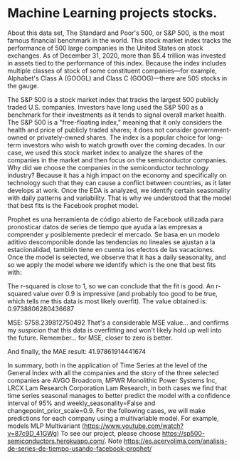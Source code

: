 # Machine Learning projects stocks.
About this data set, The Standard and Poor's 500, or S&P 500, is the most famous financial benchmark in the world.
This stock market index tracks the performance of 500 large companies in the United States on stock exchanges. As of December 31, 2020, more than $5.4 trillion was invested in assets tied to the performance of this index.
Because the index includes multiple classes of stock of some constituent companies—for example, Alphabet's Class A (GOOGL) and Class C (GOOG)—there are 505 stocks in the gauge.

The S&P 500 is a stock market index that tracks the largest 500 publicly traded U.S. companies. Investors have long used the S&P 500 as a benchmark for their investments as it tends to signal overall market health. The S&P 500 is a "free-floating index," meaning that it only considers the health and price of publicly traded shares; it does not consider government-owned or privately-owned shares. The index is a popular choice for long-term investors who wish to watch growth over the coming decades.
In our case, we used this stock market index to analyze the shares of the companies in the market and then focus on the semiconductor companies. Why did we choose the companies in the semiconductor technology industry? Because it has a high impact on the economy and specifically on technology such that they can cause a conflict between countries, as it later develops at work. Once the EDA is analyzed, we identify certain seasonality with daily patterns and variability. That is why we understood that the model that best fits is the Facebook prophet model.

Prophet es una herramienta de código abierto de Facebook utilizada para pronosticar datos de series de tiempo que ayuda a las empresas a comprender y posiblemente predecir el mercado. Se basa en un modelo aditivo descomponible donde las tendencias no lineales se ajustan a la estacionalidad, también tiene en cuenta los efectos de las vacaciones.
Once the model is selected, we observe that it has a daily seasonality, and so we apply the model where we identify which is the one that best fits with:

The r-squared is close to 1, so we can conclude that the fit is good. An r-squared value over 0.9 is impressive (and probably too good to be true, which tells me this data is most likely overfit). The value obtained is:
0.9738806280436687

MSE:
5758.239812750492
That's a considerable MSE value... and confirms my suspicion that this data is overfitting and won't likely hold up well into the future. Remember... for MSE, closer to zero is better.

And finally, the MAE result:
41.97861914441674

In summary, both in the application of Time Series at the level of the General Index with all the companies and the story of the three selected companies are AVGO Broadcom, MPWR Monolithic Power Systems Inc, LRCX Lam Research Corporation Lam Research, in both cases we find that time series seasonal manages to better predict the model with a confidence interval of 95% and weekly_seasonality=False and changepoint_prior_scale=0.9.
For the following cases, we will make predictions for each company using a multivariable model. For example, models MLP Multivariant (https://www.youtube.com/watch?v=87c9D_41GWg)
To see our project, please choose https://sp500-semiconductors.herokuapp.com/.
Note https://es.acervolima.com/analisis-de-series-de-tiempo-usando-facebook-prophet/